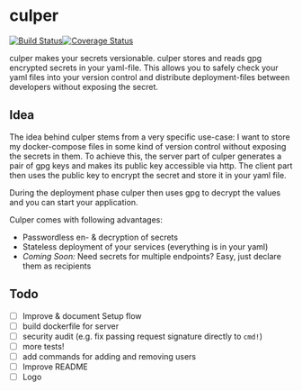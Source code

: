 # culper
[![Build Status](https://travis-ci.org/maexrakete/culper.svg?branch=master)](https://travis-ci.org/maexrakete/culper)[![Coverage Status](https://coveralls.io/repos/github/maexrakete/culper/badge.svg?branch=master)](https://coveralls.io/github/maexrakete/culper?branch=master)

culper makes your secrets versionable. culper stores and reads gpg encrypted secrets in your yaml-file. This allows you to safely check your yaml files into your version control and distribute deployment-files between developers without exposing the secret.

## Idea

The idea behind culper stems from a very specific use-case: I want to store my docker-compose files in some kind of version control without exposing the secrets in them.
To achieve this, the server part of culper generates a pair of gpg keys and makes its public key accessible via http. The client part then uses the public key to encrypt
the secret and store it in your yaml file.

During the deployment phase culper then uses gpg to decrypt the values and you can start your application.

Culper comes with following advantages:
* Passwordless en- & decryption of secrets
* Stateless deployment of your services (everything is in your yaml)
* *Coming Soon:* Need secrets for multiple endpoints? Easy, just declare them as recipients

## Todo

- [ ] Improve & document Setup flow
- [ ] build dockerfile for server 
- [ ] security audit (e.g. fix passing request signature directly to `cmd!`) 
- [ ] more tests!
- [ ] add commands for adding and removing users
- [ ] Improve README
- [ ] Logo
